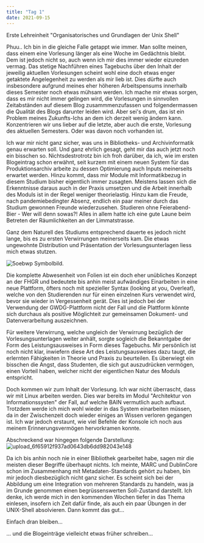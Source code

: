 ```yaml
---
title: "Tag 1"
date: 2021-09-15
---
```


Erste Lehreinheit "Organisatorisches und Grundlagen der Unix Shell"

Phuu.. Ich bin in die gleiche Falle getappt wie immer. Man sollte meinen, dass einem eine Vorlesung länger als eine Woche im Gedächtnis bleibt. Dem ist jedoch nicht so, auch wenn ich mir dies immer wieder eizureden vermag. Das stetige Nachführen eines Tagebuchs über den Inhalt der jeweilig aktuellen Vorlesungen scheint wohl eine doch etwas enger getaktete Angelegenheit zu werden als mir lieb ist. Dies dürfte auch insbesondere aufgrund meines eher höheren Arbeitspensums innerhalb dieses Semester noch etwas mühsam werden. Ich mache mir etwas sorgen, dass es mir nicht immer gelingen wird, die Vorlesungen in sinnvollen Zeitabständen auf diesem Blog zusammmenzufassen und folgendermassen die Qualität des Blogs darunter leiden wird. Aber sei's drum, das ist ein Problem meines Zukunfts-Ichs an dem ich derzeit wenig ändern kann. Konzentrieren wir uns lieber auf die letzte, aber auch die erste, Vorlesung des aktuellen Semesters. Oder was davon noch vorhanden ist.

Ich war mir nicht ganz sicher, was uns in Bibliotheks- und Archivinformatik genau erwarten soll. Und ganz ehrlich gesagt, geht mir das auch jetzt noch ein bisschen so. Nichtsdestrotrotz bin ich froh darüber, da ich, wie im ersten Blogeintrag schon erwähnt, seit kurzem mit einem neuen System für das Produktionsarchiv arbeite zu dessen Optimierung auch Inputs meinerseits erwartet werden. Hinzu kommt, dass mir Module mit Informatikbezug in diesem Studium bisher eigentlich immer zusagten. Meistens lassen sich die Erkenntnisse daraus auch in der Praxis umsetzen und die Arbeit innerhalb des Moduls ist in der Regel weniger theorielastig. 
Hinzu kam die Freude, nach pandemiebedingter Absenz, endlich ein paar meiner durch das Studium gewonnen Freunde wiederzusehen. Studieren ohne Feierabend-Bier - Wer will denn sowas?! Alles in allem hatte ich eine gute Laune beim Betreten der Räumlichkeiten an der Limmatstrasse. 

Ganz dem Naturell des Studiums entsprechend dauerte es jedoch nicht lange, bis es zu ersten Verwirrungen meinerseits kam. Die etwas ungewohnte Distribution und Präsentation der Vorlesungsunterlagen liess mich etwas stutzen. 

![5oebwp](https://user-images.githubusercontent.com/91458246/134898883-3b6a13ea-8bb9-4729-962d-4c6f9891ca8e.jpg)
Symbolbild.

Die komplette Abwesenheit von Folien ist ein doch eher unübliches Konzept an der FHGR und bedeutete bis anhin meist aufwändiges Einarbeiten in eine neue Plattform, öfters noch mit spezieller Syntax (looking at you, Overleaf), welche von den Studierenden nur für einen einzelnen Kurs verwendet wird, bevor sie wieder in Vergessenheit gerät. Dies ist jedoch bei der Verwendung der GWDG-Plattform nicht der Fall und die Plattform könnte sich durchaus als positive Möglichteit zur gemeinsamen Dokument- und Datenverarbeitung auszeichnen.

Für weitere Verwirrung, welche ungleich der Verwirrung bezüglich der Vorlesungsunterlagen weiter anhält, sorgte sogleich die Bekanntgabe der Form des Leistungsausweises in Form dieses Tagebuchs. Mir persönlich ist noch nicht klar, inwiefern diese Art des Leistungsausweises dazu taugt, die erlernten Fähigkeiten in Theorie und Praxis zu beurteilen. Es überwiegt ein bisschen die Angst, dass Studenten, die sich gut auszudrücken vermögen, einen Vorteil haben, welcher nicht der eigentlichen Natur des Moduls entspricht. 

Doch kommen wir zum Inhalt der Vorlesung. Ich war nicht überrascht, dass wir mit Linux arbeiten werden. Dies war bereits im Modul "Architektur von Informationssysten" der Fall, auf welche BAIN vermutlich auch aufbaut. Trotzdem werde ich mich wohl wieder in das System einarbeiten müssen, da in der Zwischenzeit doch wieder einiges an Wissen verloren gegangen ist. Ich war jedoch erstaunt, wie viel Befehle der Konsole ich noch aus meinem Erinnerungsvermögen hervorkramen konnte. 

Abschreckend war hingegen folgende Darstellung:
![upload_6f65912f937ad0643db6dd982043e148](https://user-images.githubusercontent.com/91458246/134900971-24eb04ea-84ff-4c0d-b0b9-b8018e6451b1.png)

Da ich bis anhin noch nie in einer Bibliothek gearbeitet habe, sagen mir die meisten dieser Begriffe überhaupt nichts. Ich meinte, MARC und DublinCore schon im Zusammenhang mit Metadaten-Standards gehört zu haben, bin mir jedoch diesbezüglich nicht ganz sicher. Es scheint sich bei der Abbildung um eine Integration von mehreren Standards zu handeln, was ja im Grunde genommen einen begrüssenswerten Soll-Zustand darstellt. Ich denke, ich werde mich in den kommenden Wochen tiefer in das Thema einlesen, insofern ich Zeit dafür finde, als auch ein paar Übungen in der UNIX-Shell absolvieren. Dann kommt das gut... 

Einfach dran bleiben... 

... und die Blogeinträge vielleicht etwas früher schreiben...
